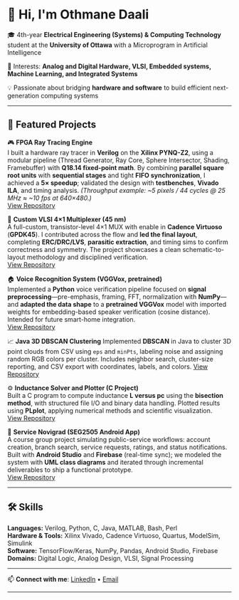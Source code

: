 # 👋 Hi, I'm Othmane Daali

🎓 4th-year **Electrical Engineering (Systems) & Computing Technology** student at the **University of Ottawa**  with a Microprogram in Artificial Intelligence

🔬 Interests: **Analog and Digital Hardware, VLSI, Embedded systems, Machine Learning, and Integrated Systems**  

💡 Passionate about bridging **hardware and software** to build efficient next-generation computing systems  

---

## 🚀 Featured Projects

🎮 **FPGA Ray Tracing Engine**  
I built a hardware ray tracer in **Verilog** on the **Xilinx PYNQ-Z2**, using a modular pipeline (Thread Generator, Ray Core, Sphere Intersector, Shading, Framebuffer) with **Q18.14 fixed-point math**. By combining **parallel square root units** with **sequential stages** and tight **FIFO synchronization**, I achieved a **5× speedup**; validated the design with **testbenches**, **Vivado ILA**, and timing analysis. *(Throughput example: ~5 pixels / 44 cycles @ 25 MHz ≈ ~10 fps at 640×480.)*  
[View Repository](https://github.com/ODaal/Basic_RayTracing)


🔀 **Custom VLSI 4×1 Multiplexer (45 nm)**  
A full-custom, transistor-level 4×1 MUX with enable in **Cadence Virtuoso** (**GPDK45**). I contributed across the flow and **led the final layout**, completing **ERC/DRC/LVS**, **parasitic extraction**, and timing sims to confirm correctness and symmetry. The project showcases a clean schematic-to-layout methodology and disciplined verification.  
[View Repository](https://github.com/ODaal/VLSI-Multiplexer-Design-Project) 


🏠 **Voice Recognition System (VGGVox, pretrained)**  
Implemented a **Python** voice verification pipeline focused on **signal preprocessing**—pre-emphasis, framing, FFT, normalization with **NumPy**—and **adapted the data shape** to a **pretrained VGGVox** model with imported weights for embedding-based speaker verification (cosine distance). Intended for future smart-home integration.  
[View Repository](https://github.com/ODaal/Voice-Recognition)


📈 **Java 3D DBSCAN Clustering**
Implemented **DBSCAN** in Java to cluster 3D point clouds from CSV using `eps` and `minPts`, labeling noise and assigning random RGB colors per cluster. Includes neighbor search, cluster-size reporting, and CSV export with coordinates, labels, and colors.
[View Repository](https://github.com/ODaal/Java-3D-Point-Clustering)


⚙️ **Inductance Solver and Plotter (C Project)**  
Built a C program to compute inductance **L versus pc** using the **bisection method**, with structured file I/O and binary data handling. Plotted results using **PLplot**, applying numerical methods and scientific visualization.  
[View Repository](https://github.com/ODaal/Inductance-Calculator-in-C)


📱 **Service Novigrad (SEG2505 Android App)**  
A course group project simulating public-service workflows: account creation, branch search, service requests, ratings, and status notifications. Built with **Android Studio** and **Firebase** (real-time sync); we modeled the system with **UML class diagrams** and iterated through incremental deliverables to ship a functional prototype.  
[View Repository](https://github.com/ODaal/Android-Studio-Mobile-App)

---

## 🛠️ Skills
**Languages:** Verilog, Python, C, Java, MATLAB, Bash, Perl  
**Hardware & Tools:** Xilinx Vivado, Cadence Virtuoso, Quartus, ModelSim, Simulink  
**Software:** TensorFlow/Keras, NumPy, Pandas, Android Studio, Firebase  
**Domains:** Digital Logic, Analog Design, VLSI, Signal Processing

---


📫 **Connect with me**: [LinkedIn](https://www.linkedin.com/in/othmane-daali-503287258) • [Email](odaal085@uottawa.ca)


---

